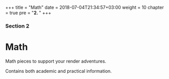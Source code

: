 +++
title = "Math"
date = 2018-07-04T21:34:57+03:00
weight = 10
chapter = true
pre = "<b>2. </b>"
+++

### Section 2

# Math

Math pieces to support your render adventures. 

Contains both academic and practical information.

